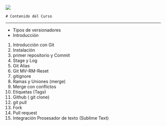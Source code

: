![](https://d1jnx9ba8s6j9r.cloudfront.net/blog/wp-content/uploads/2017/12/gitHub.png)

    # Contenido del Curso
---

- Tipos de versionadores
- Introducción

1. Introducción con Git
2. Instalación
3. primer repositorio y Commit
4. Stage y Log
5. Git Alias
6. Git MV-RM-Reset
7. gitignore
8. Ramas y Uniones (merge)
9. Merge con conflictos
10. Etiquetas (Tags)
11. Github ( git clone)
12. git pull
13. Fork
14. Pull request
15. Integración Prosesador de texto (Sublime Text)
